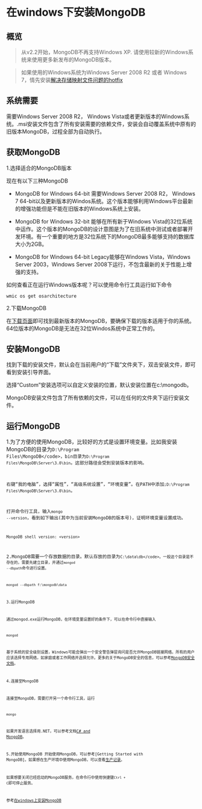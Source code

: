 # 在windows下安装MongoDB

## 概览

> 从v2.2开始，MongoDB不再支持Windows XP. 请使用较新的Windows系统来使用更多新发布的MongoDB版本。

> 如果使用的Windows系统为Windows Server 2008 R2 或者 Windows 7，情先安装[解决存储映射文件问题的hotfix](http://support.microsoft.com/kb/2731284)

## 系统需要

需要Windows Server 2008 R2， Windows Vista或者更新版本的Windows系统。.msi安装文件包含了所有安装需要的依赖文件，安装会自动覆盖系统中原有的旧版本MongoDB，过程全部为自动执行。

## 获取MongoDB

1.选择适合的MongoDB版本

现在有以下三种MongoDB

+ MongoDB for Windows 64-bit 需要Windows Server 2008 R2， Windows 7 64-bit以及更新版本的Windos系统。这个版本能够利用Windows平台最新的增强功能但是不能在旧版本的Windows系统上安装。

+ MongoDB for Windows 32-bit 能够在所有新于Windows Vista的32位系统中运作。这个版本的MongoDB的设计意图是为了在旧系统中测试或者部署开发环境。有一个重要的地方是32位系统下的MongoDB最多能够支持的数据库大小为2GB。

+ MongoDB for Windows 64-bit Legacy能够在Windows Vista，Windows Server 2003，Windows Server 2008下运行，不包含最新的关于性能上增强的支持。

如何查看正在运行Windows版本呢？可以使用命令行工具运行如下命令

```
wmic os get osarchitecture
```

2.下载MongoDB

在[下载页面](http://www.mongodb.org/downloads?_ga=1.168792035.336844986.1426517914)即可找到最新版本的MongoDB，要确保下载的版本适用于你的系统。64位版本的MongoDB是无法在32位Windos系统中正常工作的。

## 安装MongoDB

找到下载的安装文件，默认会在当前用户的“下载”文件夹下，双击安装文件，即可看到安装引导界面。

选择“Custom”安装选项可以自定义安装的位置，默认安装位置在c:\mongodb。

MongoDB安装文件包含了所有依赖的文件，可以在任何的文件夹下运行安装文件。

## 运行MongoDB

1.为了方便的使用MongoDB，比较好的方式是设置环境变量。比如我安装MongoDB的目录为<code>D:\Program Files\MongoDB\</code>，bin目录为<code>D:\Program Files\MongoDB\Server\3.0\bin</code>。这部分路径会受到安装版本的影响。

右键“我的电脑”，选择“属性”，“高级系统设置”，“环境变量”。在PATH中添加<code>;D:\Program Files\MongoDB\Server\3.0\bin</code>。

打开命令行工具，输入<code>mongo --version</code>，看到如下输出(其中<version>为当前安装MongoDB的版本号)，证明环境变量设置成功。

```
MongoDB shell version: <version>
```

2.MongoDB需要一个存放数据的目录。默认存放的目录为<code>C:\data\db\</code>。一般这个目录是不存在的，需要先建立目录，并通过<code>mongod --dbpath</code>命令进行设置。

```
mongod --dbpath f:\mongodb\data
```

3.运行MongoDB

通过mongod.exe运行MongoDB，在环境变量设置好的条件下，可以在命令行中直接输入

```
mongod
```

基于系统的安全级别设置，Windows可能会弹出一个安全警告弹层询问是否允许MongoDB链接网络。所有的用户应该选择专用网络，如家庭或者工作网络并选择允许。更多的关于MongoDB安全的信息，可以参考[MongoDB安全文档](http://docs.mongodb.org/manual/core/security/)。

4.连接至MongoDB

连接至MongoDB，需要打开另一个命令行工具，运行

```
mongo
```

如果开发语言选择用.NET，可以参考文档[C# and MongoDB](http://docs.mongodb.org/ecosystem/drivers/csharp)。

5.开始使用MongoDB
开始使用MongoDB，可以参考[Getting Started with MongoDB]。如果想在生产环境中使用MongoDB，可以查看[生产记录](http://docs.mongodb.org/manual/administration/production-notes/)。

如果想要关闭已经启动的MongoDB服务，在命令行中使用快捷键<code>Ctrl + C</code>即可停止服务。


参考[在windows上安装MongoDB](http://docs.mongodb.org/manual/tutorial/install-mongodb-on-windows/?_ga=1.68659027.336844986.1426517914)